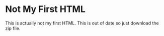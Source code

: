 # Not My First HTML
This is actually not my first HTML.
This is out of date so just download the zip file.
